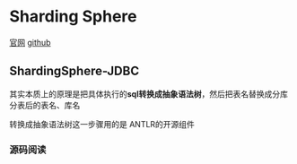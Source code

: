 # Sharding Sphere

[官网](https://shardingsphere.apache.org/index_zh.html )
[github](https://github.com/apache/shardingsphere )

## ShardingSphere-JDBC

其实本质上的原理是把具体执行的**sql转换成抽象语法树**，然后把表名替换成分库分表后的表名、库名

转换成抽象语法树这一步骤用的是 ANTLR的开源组件

### 源码阅读

